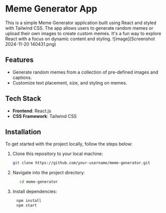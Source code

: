 # Meme Generator App

This is a simple Meme Generator application built using React and styled with Tailwind CSS. The app allows users to generate random memes or upload their own images to create custom memes. It's a fun way to explore React with a focus on dynamic content and styling.
![image](Screenshot 2024-11-20 140431.png)

## Features

- Generate random memes from a collection of pre-defined images and captions.
- Customize text placement, size, and styling on memes.

## Tech Stack

- **Frontend**: React.js
- **CSS Framework**: Tailwind CSS

## Installation

To get started with the project locally, follow the steps below:

1. Clone this repository to your local machine:
   ```bash
   git clone https://github.com/your-username/meme-generator.git
2. Navigate into the project directory:
   ```bash
      cd meme-generator
3. Install dependencies:
 ```bash
      npm install
      npm start

 
      
